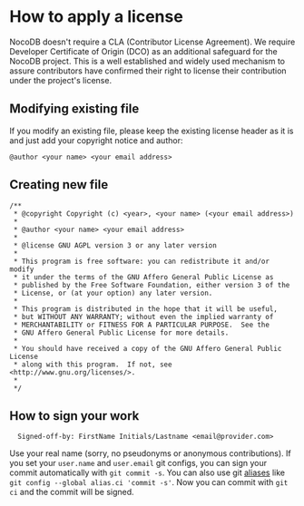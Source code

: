 # How to apply a license
NocoDB doesn't require a CLA (Contributor License Agreement). 
We require Developer Certificate of Origin (DCO) as an additional safeguard
for the NocoDB project. This is a well established and widely used
mechanism to assure contributors have confirmed their right to license
their contribution under the project's license.

## Modifying existing file
If you modify an existing file, please keep the existing license header as
it is and just add your copyright notice and author:

````
@author <your name> <your email address>
````

## Creating new file
````
/**
 * @copyright Copyright (c) <year>, <your name> (<your email address>)
 *
 * @author <your name> <your email address>
 * 
 * @license GNU AGPL version 3 or any later version
 *
 * This program is free software: you can redistribute it and/or modify
 * it under the terms of the GNU Affero General Public License as
 * published by the Free Software Foundation, either version 3 of the
 * License, or (at your option) any later version.
 *
 * This program is distributed in the hope that it will be useful,
 * but WITHOUT ANY WARRANTY; without even the implied warranty of
 * MERCHANTABILITY or FITNESS FOR A PARTICULAR PURPOSE.  See the
 * GNU Affero General Public License for more details.
 *
 * You should have received a copy of the GNU Affero General Public License
 * along with this program.  If not, see <http://www.gnu.org/licenses/>.
 *
 */
````


## How to sign your work
````
  Signed-off-by: FirstName Initials/Lastname <email@provider.com>
````

Use your real name (sorry, no pseudonyms or anonymous contributions).
If you set your `user.name` and `user.email` git configs, you can sign your
commit automatically with `git commit -s`. 
You can also use git [aliases](https://git-scm.com/book/tr/v2/Git-Basics-Git-Aliases)
like `git config --global alias.ci 'commit -s'`. Now you can commit with
`git ci` and the commit will be signed.
